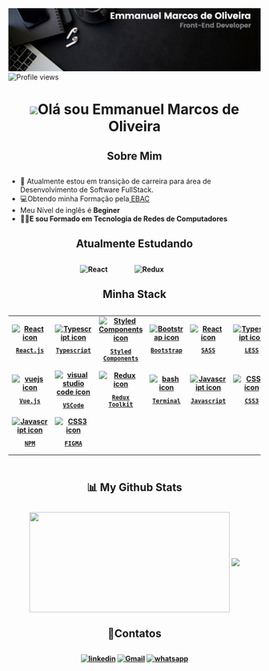 
<div align="center">
<img src="./images/Banner Linkedin.png" alt="Profile views" /><br>
</div>
<div>
<img src="https://komarev.com/ghpvc/?username=emmanuelmarcosdeoliveira&color=yellow" alt="Profile views" />
</div>
<h1 align="center"><img src="https://raw.githubusercontent.com/kaueMarques/kaueMarques/master/hi.gif" height="30px">Olá sou Emmanuel Marcos de Oliveira</h1>

##
##

<h2 align="center"> Sobre Mim </h2>

##

<ul align="left">
  <li>🔭 Atualmente estou em <strong?>transição de carreira</strong> para área de Desenvolvimento de Software FullStack.</li>
    <li>💻Obtendo  minha Formação pela<a href="https://github.com/devemdobro" target="_blank"> EBAC</a></li>  
  <li>Meu Nível de inglês é <strong>Beginer</li>
  <li>👨‍🎓E sou Formado em <strong>Tecnologia de Redes de Computadores</strong></li>
  </ul>

  
##

<h2 align="center">Atualmente Estudando</h2>

##

<div align="center" >
  <img src="https://techstack-generator.vercel.app/react-icon.svg" alt="React" width="65" style="width: 65px; height: 65px; margin-right: 50px; margin-bottom: 0px;"/> 
 <img src="https://techstack-generator.vercel.app/redux-icon.svg" alt="Redux" width="65" style="width: 65px; height: 65px; margin-right: 50px; margin-bottom: 0px;" />
</div>

##

<h2 align="center"> Minha Stack </h2>

##


<table align="center" height="300px">
  <tr>
    <td align="center">
      <a href="https://pt-br.reactjs.org/">
        <img src="https://techstack-generator.vercel.app/react-icon.svg" width="65px" alt="React icon"/><br/>
        <sub>
          <b>
            <pre>React.js</pre>
          </b>
        </sub>
      </a>
    </td>
     <td align="center">
      <a href="https://www.typescriptlang.org/">
        <img src="https://techstack-generator.vercel.app/ts-icon.svg" width="65px" alt="Typescript icon"/><br/>
        <sub>
          <b>
            <pre>Typescript</pre>
          </b>
        </sub>
      </a>
    </td>
    <td align="center">
      <a href="https://styled-components.com/">
        <img src="https://skillicons.dev/icons?i=styledcomponents" width="65px" alt="Styled Components icon"/><br/>
        <sub>
          <b>
            <pre>Styled<br/>Components</pre>
          </b>
        </sub>
      </a>
    </td>
     <td align="center">
      <a href="https://getbootstrap.com/">
        <img src="https://skillicons.dev/icons?i=bootstrap" width="65px" alt="Bootstrap icon"/><br/>
        <sub>
          <b>
          <pre>Bootstrap</pre>
          </b>
        </sub>
      </a>
    </td>
     <td align="center">
      <a href="https://pt-br.reactjs.org/">
        <img src="https://cdn.jsdelivr.net/gh/devicons/devicon/icons/sass/sass-original.svg" width="65px" alt="React icon"/><br/>
        <sub>
          <b>
            <pre>SASS</pre>
          </b>
        </sub>
      </a>
    </td>
     <td align="center">
      <a href="https://www.typescriptlang.org/">
        <img src="https://cdn.jsdelivr.net/gh/devicons/devicon/icons/less/less-plain-wordmark.svg" width="65px" alt="Typescript icon"/><br/>
        <sub>
          <b>
            <pre>LESS</pre>
          </b>
        </sub>
      </a>
    </td>
      <td align="center">
      <a href="https://styled-components.com/">
        <img src="https://cdn.jsdelivr.net/gh/devicons/devicon/icons/gulp/gulp-plain.svg" width="65px" alt="Styled Components icon"/><br/>
        <sub>
          <b>
            <pre>Gulp</pre>
          </b>
        </sub>
      </a>
    </td>
     <td align="center">
      <a href="https://getbootstrap.com/">
        <img src="https://cdn.jsdelivr.net/gh/devicons/devicon/icons/grunt/grunt-original.svg" width="65px" alt="Bootstrap icon"/><br/>
        <sub>
          <b>
          <pre>Grunt</pre>
          </b>
        </sub>
      </a>
    </td>
     </tr>
    <tr>
    <td align="center">
      <a href="https://vuejs.org/">
        <img src="https://skillicons.dev/icons?i=vuejs" width="65px" alt="vuejs icon"/><br/>
        <sub>
          <b>
            <pre>Vue.js</pre>
          </b>
        </sub>
      </a>
    </td>
        <td align="center">
      <a href="https://code.visualstudio.com/">
        <img src="https://skillicons.dev/icons?i=vscode" width="65px" alt="visual studio code icon"/><br/>
        <sub>
          <b>
            <pre>VSCode</pre>
          </b>
        </sub>
      </a>
    </td>
     <td align="center">
      <a href="https://redux.js.org/">
        <img src="https://techstack-generator.vercel.app/redux-icon.svg" width="65px" alt="Redux icon"/><br/>
        <sub>
          <b>
            <pre>Redux<br/>Toolkit</pre>
          </b>
        </sub>
      </a>
    </td>
    <td align="center">
      <a href="https://ohmyz.sh/">
        <img src="https://skillicons.dev/icons?i=bash" width="65px" alt="bash icon"/><br/>
        <sub>
          <b>
            <pre>Terminal</pre>
          </b>
        </sub>
      </a>
    </td> 
      <td align="center">
      <a href="https://developer.mozilla.org/en-US/docs/Web/JavaScript/">
        <img src="https://techstack-generator.vercel.app/js-icon.svg" width="65px" alt="Javascript icon"/><br/>
        <sub>
          <b>
            <pre>Javascript</pre>
          </b>
        </sub>
      </a>
    </td>
    <td align="center">
      <a href="https://developer.mozilla.org/en-US/docs/Web/CSS/">
        <img src="https://skillicons.dev/icons?i=css" width="65px" alt="CSS3 icon"><br/>
        <sub>
          <b>
            <pre>CSS3</pre>
          </b>
        </sub>
      </a>
    </td>
    <td align="center">
      <a href="https://developer.mozilla.org/en-US/docs/Web/HTML/">
        <img src="https://skillicons.dev/icons?i=html" width="65px" alt="HTML5 icon"/><br/>
        <sub>
          <b>
            <pre>HTML5</pre>
          </b>
        </sub>
      </a>
    </td>
   <td align="center">
      <a href="https://developer.mozilla.org/en-US/docs/Web/HTML/">
        <img src="https://cdn.jsdelivr.net/gh/devicons/devicon/icons/nodejs/nodejs-original.svg" width="65px" alt="HTML5 icon"/><br/>
        <sub>
          <b>
            <pre>Node.js</pre>
          </b>
        </sub>
      </a>
    </td>
        </tr> 
   <tr>
      <td align="center">
      <a href="https://developer.mozilla.org/en-US/docs/Web/JavaScript/">
        <img src="https://cdn.jsdelivr.net/gh/devicons/devicon/icons/npm/npm-original-wordmark.svg" width="65px" alt="Javascript icon"/><br/>
        <sub>
          <b>
            <pre>NPM</pre>
          </b>
        </sub>
      </a>
    </td>
    <td align="center">
      <a href="https://developer.mozilla.org/en-US/docs/Web/CSS/">
        <img src="https://cdn.jsdelivr.net/gh/devicons/devicon/icons/figma/figma-original.svg" width="65px" alt="CSS3 icon"><br/>
        <sub>
          <b>
            <pre>FIGMA</pre>
          </b>
        </sub>
      </a>
    </td>
  </tr>
</table>


##

<h2 align="center">📊 My Github Stats</h2>

##


<div  align="center">
  <img height=200 width="400" align="center" src="https://github-readme-stats.vercel.app/api?username=emmanuelmarcosdeoliveira" />
  <img height=175 align="center" src="https://github-readme-stats.vercel.app/api/top-langs?username=emmanuelmarcosdeoliveira&layout=compact&langs_count=8&card_width=401"/>
<div>

##

<h2 align="center">📲Contatos</h2>

## 


[![linkedin](https://img.shields.io/badge/LinkedIn-0077B5?style=for-the-badge&logo=linkedin&logoColor=white)](https://www.linkedin.com/in/emmanuel-marcos-oliveira/)
[![Gmail](https://img.shields.io/badge/Gmail-D14836?style=for-the-badge&logo=gmail&logoColor=white)](mailto:emmanuelmarcosdeoliveira@gmail.com)
[![whatsapp](https://img.shields.io/badge/WhatsApp-25D366?style=for-the-badge&logo=whatsapp&logoColor=white)](https://wa.me/5511968336094)
